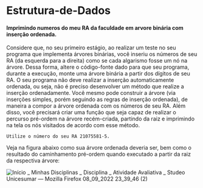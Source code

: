 # Estrutura-de-Dados
<h4>Imprimindo numeros do meu RA da faculdade em arvore binária com inserção ordenada.</h4>

Considere que, no seu primeiro estágio, ao realizar um teste no seu programa que implementa árvores binárias, você inseriu os números de seu RA (da esquerda para a direita) como se cada algarismo fosse um nó na árvore. Dessa forma, altere o código-fonte dado para que seu programa, durante a execução, monte uma árvore binária a partir dos dígitos de seu RA. O seu programa não deve realizar a inserção automaticamente ordenada, ou seja, não é preciso desenvolver um método que realize a inserção ordenadamente. Você mesmo pode construir a árvore (via inserções simples, porém seguindo as regras de inserção ordenada), de maneira a compor a árvore ordenada com os números de seu RA. Além disso, você precisará criar uma função que seja capaz de realizar o percurso pré-ordem na árvore recém-criada, partindo da raiz e imprimindo na tela os nós visitados de acordo com esse método.
````
Utilize o número do seu RA 21075581-5.

````
Veja na figura abaixo como sua árvore ordenada deveria ser, bem como o resultado do caminhamento pré-ordem quando executado a partir da raiz da respectiva árvore:

![Início _ Minhas Disciplinas _ Disciplina _ Atividade Avaliativa _ Studeo Unicesumar — Mozilla Firefox 08_09_2022 23_39_46 (2)](https://user-images.githubusercontent.com/104023907/189261145-d1ddabd9-fc14-4140-9757-af6b23971de2.png)
